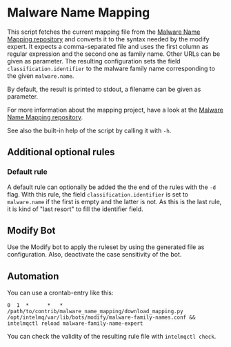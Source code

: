 Malware Name Mapping
====================

This script fetches the current mapping file from the [Malware Name Mapping repository](https://github.com/certtools/malware_name_mapping/raw/master/mapping.csv) and converts it to the syntax needed by the modify expert.
It expects a comma-separated file and uses the first column as regular expression and the second one as family name. Other URLs can be given as parameter.
The resulting configuration sets the field `classification.identifier` to the malware family name corresponding to the given `malware.name`.

By default, the result is printed to stdout, a filename can be given as parameter.

For more information about the mapping project, have a look at the [Malware Name Mapping repository](https://github.com/certtools/malware_name_mapping).

See also the built-in help of the script by calling it with `-h`.

Additional optional rules
----------------

### Default rule

A default rule can optionally be added the the end of the rules with the `-d` flag.
With this rule, the field `classification.identifier` is set to `malware.name` if the first is empty and the latter is not.
As this is the last rule, it is kind of "last resort" to fill the identifier field.

Modify Bot
----------

Use the Modify bot to apply the ruleset by using the generated file as configuration. Also, deactivate the case sensitivity of the bot.

Automation
----------

You can use a crontab-entry like this:
```
0  1  *      *   *   /path/to/contrib/malware_name_mapping/download_mapping.py /opt/intelmq/var/lib/bots/modify/malware-family-names.conf && intelmqctl reload malware-family-name-expert
```
You can check the validity of the resulting rule file with `intelmqctl check`.
